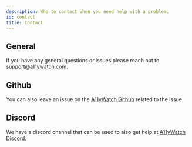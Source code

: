 ```yaml
---
description: Who to contact when you need help with a problem.
id: contact
title: Contact
---
```


## General

If you have any general questions or issues please reach out to <a href="mailto:support@a11ywatch.com">support@a11ywatch.com</a>.

## Github

You can also leave an issue on the [A11yWatch Github](https://github.com/a11ywatch) related to the issue.


## Discord

We have a discord channel that can be used to also get help at [A11yWatch Discord](https://discord.gg/tmCzndrmMm).